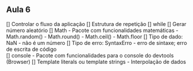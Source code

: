 <h2>Aula 6 </h2>

[] Controlar o fluxo da aplicação
[] Estrutura de repetição
  [] while
[] Gerar número aleatório
[] Math
    - Pacote com funcionalidades matemáticas
    - Math.random()
    - Math.round()  - Math.ceil()  - Math.floor
[] Tipo de dado: NaN
    - não é um número
[] Tipo de erro: SyntaxErro
    - erro de sintaxe; erro de escrita de código\
[] console
    - Pacote com funcionalidades para o console do devtools (Browser)
[] Template literals ou template strings
    - Interpolação de dados
